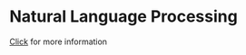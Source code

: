 #  Natural Language Processing
[Click](https://towardsdatascience.com/how-to-get-started-in-nlp-6a62aa4eaeff) for more information 
